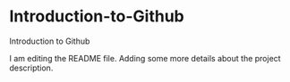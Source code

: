 # Introduction-to-Github
Introduction to Github

I am editing the README file. Adding some more details about the project description.

